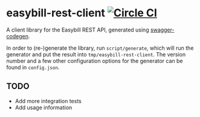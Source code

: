 # easybill-rest-client [![Circle CI](https://circleci.com/gh/ad2games/easybill-rest-client/tree/master.svg?style=svg)](https://circleci.com/gh/ad2games/easybill-rest-client/tree/master)

A client library for the Easybill REST API, generated using
[swagger-codegen](https://github.com/swagger-api/swagger-codegen).

In order to (re-)generate the library, run `script/generate`, which will
run the generator and put the result into `tmp/easybill-rest-client`. 
The version number and a few other configuration options for the
generator can be found in `config.json`.

## TODO

* Add more integration tests
* Add usage information
